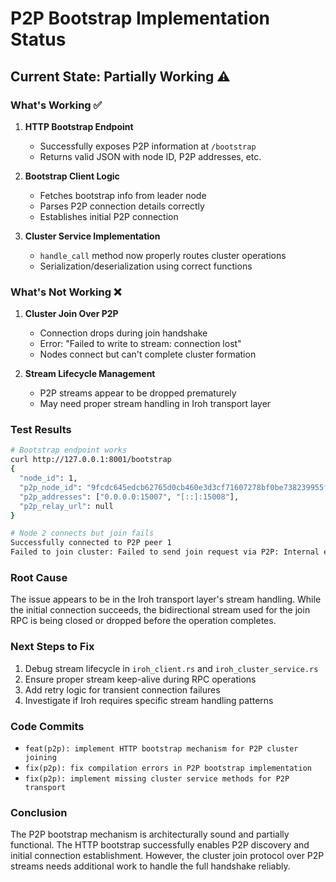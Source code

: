 # P2P Bootstrap Implementation Status

## Current State: Partially Working ⚠️

### What's Working ✅
1. **HTTP Bootstrap Endpoint**
   - Successfully exposes P2P information at `/bootstrap`
   - Returns valid JSON with node ID, P2P addresses, etc.
   
2. **Bootstrap Client Logic**
   - Fetches bootstrap info from leader node
   - Parses P2P connection details correctly
   - Establishes initial P2P connection

3. **Cluster Service Implementation**
   - `handle_call` method now properly routes cluster operations
   - Serialization/deserialization using correct functions

### What's Not Working ❌
1. **Cluster Join Over P2P**
   - Connection drops during join handshake
   - Error: "Failed to write to stream: connection lost"
   - Nodes connect but can't complete cluster formation

2. **Stream Lifecycle Management**
   - P2P streams appear to be dropped prematurely
   - May need proper stream handling in Iroh transport layer

### Test Results
```bash
# Bootstrap endpoint works
curl http://127.0.0.1:8001/bootstrap
{
  "node_id": 1,
  "p2p_node_id": "9fcdc645edcb62765d0cb460e3d3cf71607278bf0be738239955f70354561401",
  "p2p_addresses": ["0.0.0.0:15007", "[::]:15008"],
  "p2p_relay_url": null
}

# Node 2 connects but join fails
Successfully connected to P2P peer 1
Failed to join cluster: Failed to send join request via P2P: Internal error: Failed to write to stream: connection lost
```

### Root Cause
The issue appears to be in the Iroh transport layer's stream handling. While the initial connection succeeds, the bidirectional stream used for the join RPC is being closed or dropped before the operation completes.

### Next Steps to Fix
1. Debug stream lifecycle in `iroh_client.rs` and `iroh_cluster_service.rs`
2. Ensure proper stream keep-alive during RPC operations
3. Add retry logic for transient connection failures
4. Investigate if Iroh requires specific stream handling patterns

### Code Commits
- `feat(p2p): implement HTTP bootstrap mechanism for P2P cluster joining`
- `fix(p2p): fix compilation errors in P2P bootstrap implementation`
- `fix(p2p): implement missing cluster service methods for P2P transport`

### Conclusion
The P2P bootstrap mechanism is architecturally sound and partially functional. The HTTP bootstrap successfully enables P2P discovery and initial connection establishment. However, the cluster join protocol over P2P streams needs additional work to handle the full handshake reliably.